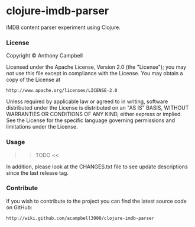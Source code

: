 # clojure-imdb-parser

IMDB content parser experiment using Clojure.

### License

Copyright © Anthony Campbell

Licensed under the Apache License, Version 2.0 (the "License");
you may not use this file except in compliance with the License.
You may obtain a copy of the License at

    http://www.apache.org/licenses/LICENSE-2.0

Unless required by applicable law or agreed to in writing,
software distributed under the License is distributed on an
"AS IS" BASIS, WITHOUT WARRANTIES OR CONDITIONS OF ANY KIND,
either express or implied. See the License for the specific
language governing permissions and limitations under the License.

### Usage

>> TODO <<

In addition, please look at the CHANGES.txt file to see update
descriptions since the last release tag.

### Contribute

If you wish to contribute to the project you can find the
latest source code on GitHub:

    http://wiki.github.com/acampbell3000/clojure-imdb-parser


